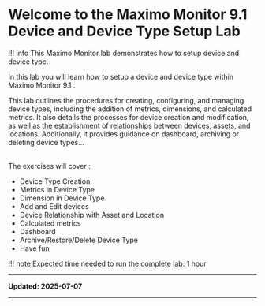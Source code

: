 # Welcome to the Maximo Monitor 9.1 </br>Device and Device Type Setup Lab

!!! info
    This Maximo Monitor lab demonstrates how to setup device and device type.

In this lab you will learn how to setup a device and device type within Maximo Monitor 9.1 .

This lab outlines the procedures for creating, configuring, and managing device types, including the addition of metrics, dimensions, and calculated metrics. It also details the processes for device creation and modification, as well as the establishment of relationships between devices, assets, and locations. Additionally, it provides guidance on dashboard, archiving or deleting device types...</br></br>

The exercises will cover :

* Device Type Creation
* Metrics in Device Type
* Dimension in Device Type
* Add and Edit devices
* Device Relationship with Asset and Location
* Calculated metrics
* Dashboard
* Archive/Restore/Delete Device Type
* Have fun

!!! note
    Expected time needed to run the complete lab: 1 hour


---

**Updated: 2025-07-07**

---
